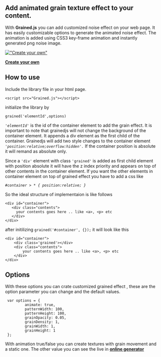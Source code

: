 
Add animated grain texture effect to your content.
--------------------------------------------------

With **Grained.js** you can add customized noise effect on your web page. It has easily customizable options to generate the animated noise effect.
The animation is added using CSS3 key-frame animation and instantly generated png noise image.

[!["Create your own"](http://sarathsaleem.github.io/grained/img/textute-list.gif)](http://sarathsaleem.github.io/grained)

**[Create your own](http://sarathsaleem.github.io/grained)**

How to use
------------

Include the library file in your html page.

    <script src="Grained.js"></script>

initialize the library by

    grained('elementId',options)

*`'elementId'`* is the id of the container element to add the grain effect.  It is important to note that grainedjs will not change the background of the container element. It appends a div element as the first child of the container. Grainedjs will add two style changes to the container element *`'position:relative;overflow:hidden'.`* If the container position is absolute it will remand as absolute only.

Since a `'div'` element with class `'grained'` is added as first child element with position absolute it will have the z index priority and appears on top of other contents in the container element. If you want the other elements in container element on top of grained effect you have to  add a css like

*`#container > * { position:relative; }`*

So the ideal structure of implementaion is like follows

    <div id="container">
       <div class="contents">
         your contents goes here .. like <a>, <p> etc
       </div>
    </div>
after initilizing  `grained('#container', {});` it will look like this


    <div id="container">
        <div class='grained'></div>
        <div class="contents">
            your contents goes here .. like <a>, <p> etc
        </div>
    </div>

Options
-------

With these options you can crate customized grained effect , these are the option parameter you can change and the default values.

     var options = {
             animate: true,
             patternWidth: 100,
             patternHeight: 100,
             grainOpacity: 0.05,
             grainDensity: 1,
             grainWidth: 1,
             grainHeight: 1
     };
With animation true/false you can create textures with grain movement and a static one. The other value you can see the live in **[online generator](http://sarathsaleem.github.io/grained)**
